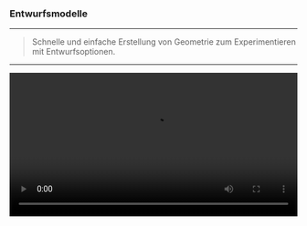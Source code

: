

### Entwurfsmodelle

---

> Schnelle und einfache Erstellung von Geometrie zum Experimentieren mit Entwurfsoptionen.

---

<video width="100%" controls>
  <source src="Videos/Concept Geometry.mp4" type="video/mp4">
</video>